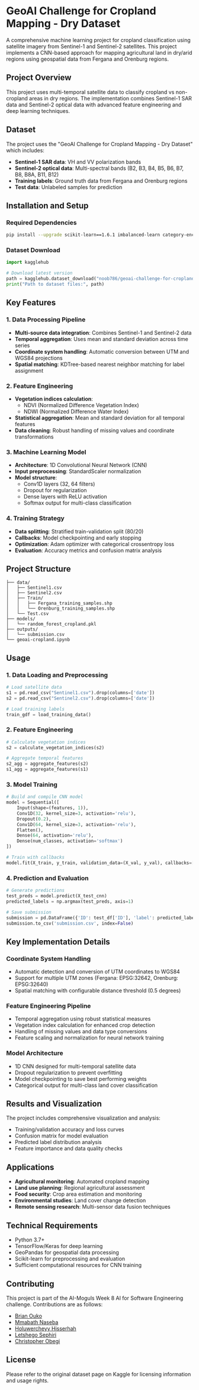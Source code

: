 # GeoAI Challenge for Cropland Mapping - Dry Dataset

A comprehensive machine learning project for cropland classification using satellite imagery from Sentinel-1 and Sentinel-2 satellites. This project implements a CNN-based approach for mapping agricultural land in dry/arid regions using geospatial data from Fergana and Orenburg regions.

## Project Overview

This project uses multi-temporal satellite data to classify cropland vs non-cropland areas in dry regions. The implementation combines Sentinel-1 SAR data and Sentinel-2 optical data with advanced feature engineering and deep learning techniques.

## Dataset

The project uses the "GeoAI Challenge for Cropland Mapping - Dry Dataset" which includes:
- **Sentinel-1 SAR data**: VH and VV polarization bands
- **Sentinel-2 optical data**: Multi-spectral bands (B2, B3, B4, B5, B6, B7, B8, B8A, B11, B12)
- **Training labels**: Ground truth data from Fergana and Orenburg regions
- **Test data**: Unlabeled samples for prediction

## Installation and Setup

### Required Dependencies

```bash
pip install --upgrade scikit-learn==1.6.1 imbalanced-learn category-encoders numpy==1.26.4 pandas scipy tensorflow keras geopandas matplotlib seaborn pyproj
```

### Dataset Download

```python
import kagglehub

# Download latest version
path = kagglehub.dataset_download("noob786/geoai-challenge-for-cropland-mapping-dry-dataset")
print("Path to dataset files:", path)
```

## Key Features

### 1. Data Processing Pipeline
- **Multi-source data integration**: Combines Sentinel-1 and Sentinel-2 data
- **Temporal aggregation**: Uses mean and standard deviation across time series
- **Coordinate system handling**: Automatic conversion between UTM and WGS84 projections
- **Spatial matching**: KDTree-based nearest neighbor matching for label assignment

### 2. Feature Engineering
- **Vegetation indices calculation**:
  - NDVI (Normalized Difference Vegetation Index)
  - NDWI (Normalized Difference Water Index)
- **Statistical aggregation**: Mean and standard deviation for all temporal features
- **Data cleaning**: Robust handling of missing values and coordinate transformations

### 3. Machine Learning Model
- **Architecture**: 1D Convolutional Neural Network (CNN)
- **Input preprocessing**: StandardScaler normalization
- **Model structure**:
  - Conv1D layers (32, 64 filters)
  - Dropout for regularization
  - Dense layers with ReLU activation
  - Softmax output for multi-class classification

### 4. Training Strategy
- **Data splitting**: Stratified train-validation split (80/20)
- **Callbacks**: Model checkpointing and early stopping
- **Optimization**: Adam optimizer with categorical crossentropy loss
- **Evaluation**: Accuracy metrics and confusion matrix analysis

## Project Structure

```
├── data/
│   ├── Sentinel1.csv
│   ├── Sentinel2.csv
│   ├── Train/
│   │   ├── Fergana_training_samples.shp
│   │   └── Orenburg_training_samples.shp
│   └── Test.csv
├── models/
│   └── random_forest_cropland.pkl
├── outputs/
│   └── submission.csv
└── geoai-cropland.ipynb
```

## Usage

### 1. Data Loading and Preprocessing
```python
# Load satellite data
s1 = pd.read_csv("Sentinel1.csv").drop(columns=['date'])
s2 = pd.read_csv("Sentinel2.csv").drop(columns=['date'])

# Load training labels
train_gdf = load_training_data()
```

### 2. Feature Engineering
```python
# Calculate vegetation indices
s2 = calculate_vegetation_indices(s2)

# Aggregate temporal features
s2_agg = aggregate_features(s2)
s1_agg = aggregate_features(s1)
```

### 3. Model Training
```python
# Build and compile CNN model
model = Sequential([
    Input(shape=(features, 1)),
    Conv1D(32, kernel_size=3, activation='relu'),
    Dropout(0.2),
    Conv1D(64, kernel_size=3, activation='relu'),
    Flatten(),
    Dense(64, activation='relu'),
    Dense(num_classes, activation='softmax')
])

# Train with callbacks
model.fit(X_train, y_train, validation_data=(X_val, y_val), callbacks=[checkpoint])
```

### 4. Prediction and Evaluation
```python
# Generate predictions
test_preds = model.predict(X_test_cnn)
predicted_labels = np.argmax(test_preds, axis=1)

# Save submission
submission = pd.DataFrame({'ID': test_df['ID'], 'label': predicted_labels})
submission.to_csv('submission.csv', index=False)
```

## Key Implementation Details

### Coordinate System Handling
- Automatic detection and conversion of UTM coordinates to WGS84
- Support for multiple UTM zones (Fergana: EPSG:32642, Orenburg: EPSG:32640)
- Spatial matching with configurable distance threshold (0.5 degrees)

### Feature Engineering Pipeline
- Temporal aggregation using robust statistical measures
- Vegetation index calculation for enhanced crop detection
- Handling of missing values and data type conversions
- Feature scaling and normalization for neural network training

### Model Architecture
- 1D CNN designed for multi-temporal satellite data
- Dropout regularization to prevent overfitting
- Model checkpointing to save best performing weights
- Categorical output for multi-class land cover classification

## Results and Visualization

The project includes comprehensive visualization and analysis:
- Training/validation accuracy and loss curves
- Confusion matrix for model evaluation
- Predicted label distribution analysis
- Feature importance and data quality checks

## Applications

- **Agricultural monitoring**: Automated cropland mapping
- **Land use planning**: Regional agricultural assessment
- **Food security**: Crop area estimation and monitoring
- **Environmental studies**: Land cover change detection
- **Remote sensing research**: Multi-sensor data fusion techniques

## Technical Requirements

- Python 3.7+
- TensorFlow/Keras for deep learning
- GeoPandas for geospatial data processing
- Scikit-learn for preprocessing and evaluation
- Sufficient computational resources for CNN training

## Contributing

This project is part of the AI-Moguls Week 8 AI for Software Engineering challenge. Contributions are as follows:
- [Brian Ouko](https://github.com/WellBrian)
- [Mmabath Naseba](https://github.com/Mmabatho)
- [Holuwercheyy Hisserhah](https://github.com/holuwercheyy)
- [Letshego Sephiri](https://github.com/CaramelF)
- [Christopher Obegi](https://github.com/mechriz)

## License

Please refer to the original dataset page on Kaggle for licensing information and usage rights.
